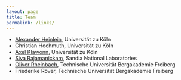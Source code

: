 ```yaml
---
layout: page
title: Team
permalink: /links/
---
```


* <a href="https://sites.google.com/site/heinleinlein/" target="_blank">Alexander Heinlein</a>, Universität zu Köln
* Christian Hochmuth, Universität zu Köln
* <a href="http://www.numerik.uni-koeln.de" target="_blank">Axel Klawonn</a>, Universität zu Köln
* <a href="http://www.cs.sandia.gov/~srajama/index.html" target="_blank">Siva Rajamanickam</a>, Sandia National Laboratories
* <a href="http://www.mathe.tu-freiberg.de/nmo/mitarbeiter/oliver-rheinbach/kontakt" target="_blank">Oliver Rheinbach</a>, Technische Universität Bergakademie Freiberg
* Friederike Röver, Technische Universität Bergakademie Freiberg
